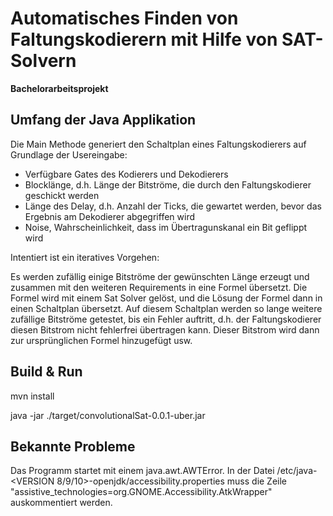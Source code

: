 # Automatisches Finden von Faltungskodierern mit Hilfe von SAT-Solvern
__Bachelorarbeitsprojekt__

## Umfang der Java Applikation

Die Main Methode generiert den Schaltplan eines Faltungskodierers auf Grundlage der Usereingabe:
* Verfügbare Gates des Kodierers und Dekodierers
* Blocklänge, d.h. Länge der Bitströme, die durch den Faltungskodierer geschickt werden
* Länge des Delay, d.h. Anzahl der Ticks, die gewartet werden, bevor das Ergebnis am Dekodierer abgegriffen wird
* Noise, Wahrscheinlichkeit, dass im Übertragunskanal ein Bit geflippt wird

Intentiert ist ein iteratives Vorgehen: 

Es werden zufällig einige Bitströme der gewünschten Länge erzeugt und zusammen mit den weiteren Requirements in eine Formel übersetzt. Die Formel wird mit einem Sat Solver gelöst, und die Lösung der Formel dann in einen Schaltplan übersetzt. Auf diesem Schaltplan werden so lange weitere zufällige Bitströme getestet, bis ein Fehler auftritt, d.h. der Faltungskodierer diesen Bitstrom nicht fehlerfrei übertragen kann. Dieser Bitstrom wird dann zur ursprünglichen Formel hinzugefügt usw.


## Build & Run

mvn install

java -jar ./target/convolutionalSat-0.0.1-uber.jar 

## Bekannte Probleme 
Das Programm startet mit einem java.awt.AWTError.
In der Datei /etc/java-<VERSION 8/9/10>-openjdk/accessibility.properties muss die Zeile 
"assistive_technologies=org.GNOME.Accessibility.AtkWrapper" auskommentiert werden.
